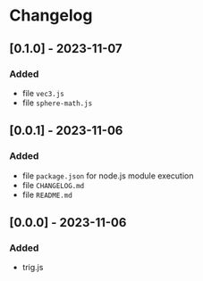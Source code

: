# Changelog

## [0.1.0] - 2023-11-07
### Added

- file `vec3.js`
- file `sphere-math.js`

## [0.0.1] - 2023-11-06
### Added

- file `package.json` for node.js module execution
- file `CHANGELOG.md`
- file `README.md`

## [0.0.0] - 2023-11-06
### Added

- trig.js

